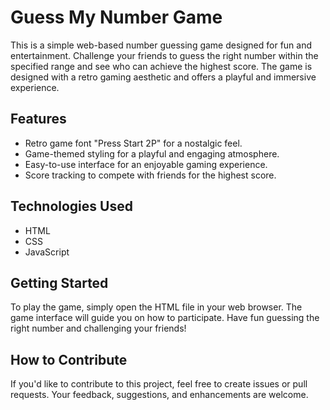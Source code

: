 # Guess My Number Game

This is a simple web-based number guessing game designed for fun and entertainment. Challenge your friends to guess the right number within the specified range and see who can achieve the highest score. The game is designed with a retro gaming aesthetic and offers a playful and immersive experience.

## Features

- Retro game font "Press Start 2P" for a nostalgic feel.
- Game-themed styling for a playful and engaging atmosphere.
- Easy-to-use interface for an enjoyable gaming experience.
- Score tracking to compete with friends for the highest score.

## Technologies Used

- HTML
- CSS
- JavaScript

## Getting Started

To play the game, simply open the HTML file in your web browser. The game interface will guide you on how to participate. Have fun guessing the right number and challenging your friends!

## How to Contribute

If you'd like to contribute to this project, feel free to create issues or pull requests. Your feedback, suggestions, and enhancements are welcome.

